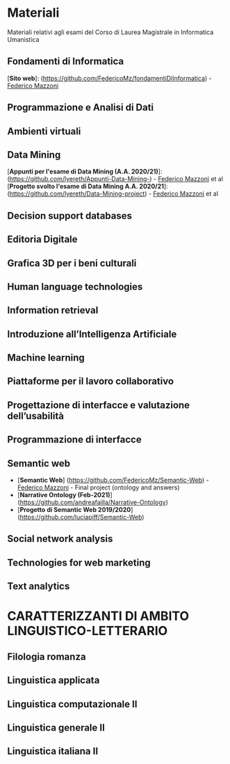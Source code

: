 # Materiali
Materiali relativi agli esami del Corso di Laurea Magistrale in Informatica Umanistica


## Fondamenti di Informatica
[**Sito web**]: (https://github.com/FedericoMz/fondamentiDiInformatica) - [Federico Mazzoni](https://github.com/FedericoMz) 

## Programmazione e Analisi di Dati
[**Esercizi in Java**]: (https://github.com/andreafailla/Esercizi-in-java)

## Ambienti virtuali	
## Data Mining 
[**Appunti per l'esame di Data Mining (A.A. 2020/21)**]:
 (https://github.com/lyereth/Appunti-Data-Mining-) - [Federico Mazzoni](https://github.com/FedericoMz) et al
 [**Progetto svolto l'esame di Data Mining A.A. 2020/21**]:
 (https://github.com/lyereth/Data-Mining-project) - [Federico Mazzoni](https://github.com/FedericoMz) et al
## Decision support databases
## Editoria Digitale
## Grafica 3D per i beni culturali	
## Human language technologies 
## Information retrieval
## Introduzione all’Intelligenza Artificiale	
## Machine learning
## Piattaforme per il lavoro collaborativo	
## Progettazione di interfacce e valutazione dell’usabilità	
## Programmazione di interfacce	
## Semantic web 
- [**Semantic Web**] (https://github.com/FedericoMz/Semantic-Web) - [Federico Mazzoni](https://github.com/FedericoMz) - Final project (ontology and answers)
- [**Narrative Ontology (Feb-2021)**] (https://github.com/andreafailla/Narrative-Ontology)
- [**Progetto di Semantic Web 2019/2020**] (https://github.com/luciapiff/Semantic-Web)
## Social network analysis 
## Technologies for web marketing
## Text analytics

# CARATTERIZZANTI DI AMBITO LINGUISTICO-LETTERARIO
## Filologia romanza	
## Linguistica applicata
## Linguistica computazionale II	
## Linguistica generale II
## Linguistica italiana II	

